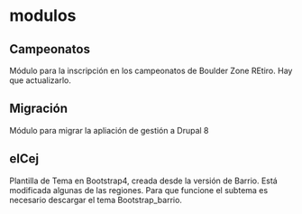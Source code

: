 # modulos
## Campeonatos
Módulo para la inscripción en los campeonatos de Boulder Zone REtiro. Hay que actualizarlo.
## Migración
Módulo para migrar la apliación de gestión a Drupal 8
## elCej
Plantilla de Tema en Bootstrap4, creada desde la versión de Barrio. Está modificada algunas de las regiones. Para que funcione el subtema es necesario descargar el tema Bootstrap_barrio.
